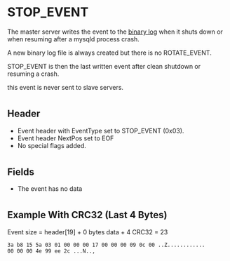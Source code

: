 # STOP_EVENT

The master server writes the event to the [binary log](../../../../../server-usage/programming-customizing-mariadb/stored-routines/binary-logging-of-stored-routines.md) when it shuts down or when resuming after a mysqld process crash.

A new binary log file is always created but there is no ROTATE_EVENT.

STOP_EVENT is then the last written event after clean shutdown or resuming a crash.

this event is never sent to slave servers.

#

## Header

* Event header with EventType set to STOP_EVENT (0x03).
* Event header NextPos set to EOF
* No special flags added.

#

## Fields

* The event has no data

#

## Example With CRC32 (Last 4 Bytes)

Event size = header[19] + 0 bytes data + 4 CRC32 = 23

```
3a b8 15 5a 03 01 00 00 00 17 00 00 00 09 0c 00 ..Z............
00 00 00 4e 99 ee 2c ...N..,
```